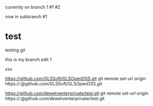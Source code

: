 currently on branch 1
#1
#2

now in subbranch
#1

# test
testing git

this is my branch edit 1

xxx

https://github.com/GLSSoft/GLSOpenDSS.git
git remote set-url origin https://<username>:<password>@github.com/GLSSoft/GLSOpenDSS.git

https://github.com/dewetventerprivate/test.git
git remote set-url origin https://<username>:<password>@github.com/dewetventerprivate/test.git
